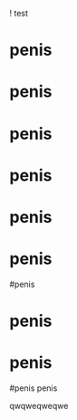 ! test


# penis
# penis
# penis
# penis
# penis
# penis
#penis
# penis
# penis
#penis
penis

qwqweqweqwe






